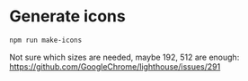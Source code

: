# Generate icons
```sh
npm run make-icons
```
Not sure which sizes are needed, maybe 192, 512 are enough: https://github.com/GoogleChrome/lighthouse/issues/291
